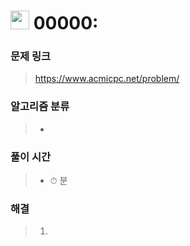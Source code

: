 # <img src="https://static.solved.ac/tier_small/31.svg" width=30> 00000: 

### 문제 링크
> https://www.acmicpc.net/problem/

### 알고리즘 분류
>- 

### 풀이 시간
>- ⏱ 분

### 해결
> 1. 
